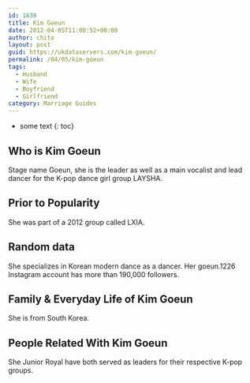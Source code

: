 ```yaml
---
id: 1838
title: Kim Goeun
date: 2012-04-05T11:00:52+00:00
author: chito
layout: post
guid: https://ukdataservers.com/kim-goeun/
permalink: /04/05/kim-goeun
tags:
  - Husband
  - Wife
  - Boyfriend
  - Girlfriend
category: Marriage Guides
---
```


* some text
{: toc}
          
          
## Who is  Kim Goeun
                  
                  
                  
Stage name Goeun, she is the leader as well as a main vocalist and lead dancer for the K-pop dance girl group LAYSHA.
                  
                
                
                
## Prior to Popularity 
                  
                  
                  
She was part of a 2012 group called LXIA.
                  
                
                
                
## Random data 
                  
                  
                  
She specializes in Korean modern dance as a dancer. Her goeun.1226 Instagram account has more than 190,000 followers.
                  
                
                
                
## Family & Everyday Life of Kim Goeun
                  
                  
                  
She is from South Korea.
                  
                
                
                
## People Related With  Kim Goeun
                  
                  
                  
She Junior Royal have both served as leaders for their respective K-pop groups.
                  
                
              
            
          
          
          
    
    
  

